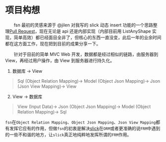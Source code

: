 # 项目构想

&emsp;&emsp;fsn 最初的灵感来源于 @jilen 对我写的 slick 动态 insert 功能的一个思路整理[Pull Request](https://github.com/scalax/hf/pull/5)，现在无论是 api 还是内部实现（内部目前用 ListAnyShape 实现，简单高效）都已经面目全非了，但核心的东西一直没变，此后一年的业余时间都在这方面工作，现在把到目前的成果分享一下。

&emsp;&emsp;针对于目前的简单 MVC Web 开发，数据都是经过相似的链路，由服务器到 View，再经过用户操作，由 View 到服务器进行持久化。

1. 数据库 → View
>Sql  (Object Relation Mapping)→  Model  (Object Json Mapping)→  Json  (Json View Mapping)→  View

2. View -> 数据库
>View  (Input Data)→  Json  (Object Json Mapping)→  Model  (Object Relation Mapping)→  Sql

`fsn`在`Object Relation Mapping`、`Object Json Mapping`、`Json View Mapping`都有发挥它应有的作用，但做`fsn`的初衷是解决[slick](https://github.com/slick/slick)在`ORM`或者更准确的说`FRM`中遇到的一些不和谐的地方，让`slick`真正地纯粹地发挥所谓的`FRM`作用。